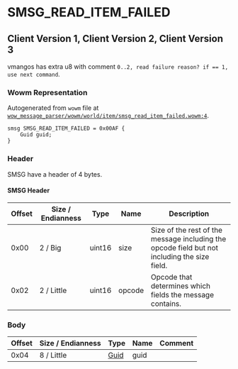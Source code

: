 # SMSG_READ_ITEM_FAILED

## Client Version 1, Client Version 2, Client Version 3

vmangos has extra u8 with comment `0..2, read failure reason? if == 1, use next command`.

### Wowm Representation

Autogenerated from `wowm` file at [`wow_message_parser/wowm/world/item/smsg_read_item_failed.wowm:4`](https://github.com/gtker/wow_messages/tree/main/wow_message_parser/wowm/world/item/smsg_read_item_failed.wowm#L4).
```rust,ignore
smsg SMSG_READ_ITEM_FAILED = 0x00AF {
    Guid guid;
}
```
### Header

SMSG have a header of 4 bytes.

#### SMSG Header

| Offset | Size / Endianness | Type   | Name   | Description |
| ------ | ----------------- | ------ | ------ | ----------- |
| 0x00   | 2 / Big           | uint16 | size   | Size of the rest of the message including the opcode field but not including the size field.|
| 0x02   | 2 / Little        | uint16 | opcode | Opcode that determines which fields the message contains.|

### Body

| Offset | Size / Endianness | Type | Name | Comment |
| ------ | ----------------- | ---- | ---- | ------- |
| 0x04 | 8 / Little | [Guid](../types/packed-guid.md) | guid |  |

